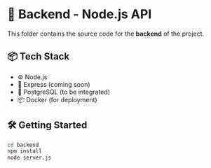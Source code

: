 # 🧠 Backend - Node.js API

This folder contains the source code for the **backend** of the project.

## 📦 Tech Stack
- ⚙️ Node.js
- 🚀 Express (coming soon)
- 🐘 PostgreSQL (to be integrated)
- 📦 Docker (for deployment)

## 🛠️ Getting Started

```bash
cd backend
npm install
node server.js

